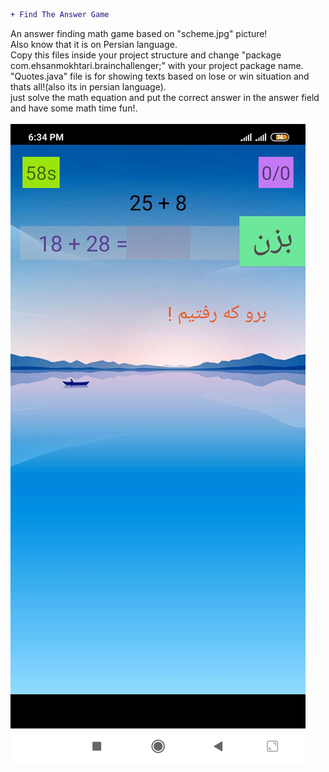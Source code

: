 ```diff
+ Find The Answer Game
```
An answer finding math game based on "scheme.jpg" picture!</br>
Also know that it is on Persian language.</br>
Copy this files inside your project structure and change "package com.ehsanmokhtari.brainchallenger;" with your project package name.</br>
"Quotes.java" file is for showing texts based on lose or win situation and thats all!(also its in persian language).</br>
just solve the math equation and put the correct answer in the answer field and have some math time fun!.
</br></br>
![](scheme.jpg)
